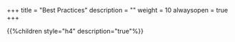 +++
title = "Best Practices"
description = ""
weight = 10
alwaysopen = true
+++


{{%children style="h4" description="true"%}}